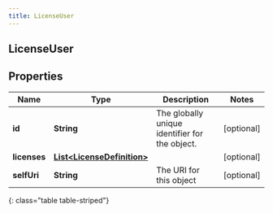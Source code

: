 ```yaml
---
title: LicenseUser
---
```


## LicenseUser

## Properties

| Name         | Type                                                                           | Description                                    | Notes      |
| ------------ | ------------------------------------------------------------------------------ | ---------------------------------------------- | ---------- |
| **id**       | <!----><!---->**String**<!---->                                                | The globally unique identifier for the object. | [optional] |
| **licenses** | <!----><!---->[**List&lt;LicenseDefinition&gt;**](LicenseDefinition.md)<!----> |                                                | [optional] |
| **selfUri**  | <!----><!---->**String**<!---->                                                | The URI for this object                        | [optional] |

{: class="table table-striped"}
